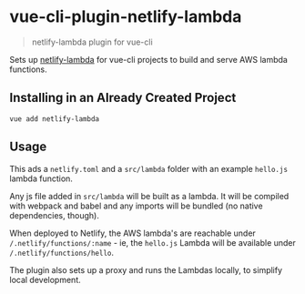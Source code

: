 # vue-cli-plugin-netlify-lambda

> netlify-lambda plugin for vue-cli

Sets up [netlify-lambda](https://github.com/netlify/netlify-lambda) for vue-cli projects to build and serve AWS lambda functions.

## Installing in an Already Created Project

```
vue add netlify-lambda
```

## Usage

This ads a `netlify.toml` and a `src/lambda` folder with an example `hello.js` lambda function.

Any js file added in `src/lambda` will be built as a lambda. It will be compiled with webpack and babel and any imports will be bundled (no native dependencies, though).

When deployed to Netlify, the AWS lambda's are reachable under `/.netlify/functions/:name` - ie, the `hello.js` Lambda will be available under `/.netlify/functions/hello`.

The plugin also sets up a proxy and runs the Lambdas locally, to simplify local development.
